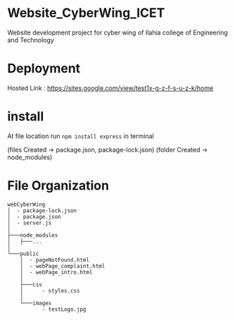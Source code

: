# Website_CyberWing_ICET
Website development project for cyber wing of Ilahia college of Engineering and Technology

# Deployment
Hosted Link : https://sites.google.com/view/test1x-g-z-f-s-u-z-k/home

# install
At file location run 
`npm install express`
in terminal

(files Created -> package.json, package-lock.json)
(folder Created -> node_modules)


# File Organization
```
webCyberWing
│  - package-lock.json
│  - package.json
│  - server.js
│
├───node_modules
│   ├───...
│
└───public
    │  - pageNotFound.html
    │  - webPage_complaint.html
    │  - webPage_intro.html
    │
    ├───css
    │      - styles.css
    │
    └───images
           - testLogo.jpg

```
